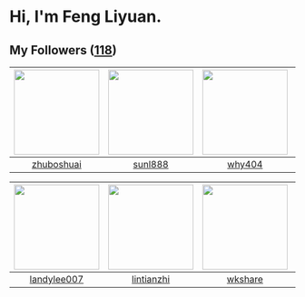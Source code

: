 # Hi, I'm Feng Liyuan.

## My Followers ([118](https://github.com/SunRunAway?tab=followers))

| <img src="https://avatars.githubusercontent.com/u/10694566?v=4" width="150" height="150" /> | <img src="https://avatars.githubusercontent.com/u/9254545?v=4" width="150" height="150" /> | <img src="https://avatars.githubusercontent.com/u/35111?v=4" width="150" height="150" /> | <img src="https://avatars.githubusercontent.com/u/250445?v=4" width="150" height="150" /> |
| :-----------------------------------------------------------------------------------------: | :----------------------------------------------------------------------------------------: | :--------------------------------------------------------------------------------------: | :---------------------------------------------------------------------------------------: |
|                         [zhuboshuai](https://github.com/zhuboshuai)                         |                            [sunl888](https://github.com/sunl888)                           |                            [why404](https://github.com/why404)                           |                           [batermj](https://github.com/batermj)                           |

| <img src="https://avatars.githubusercontent.com/u/8664695?v=4" width="150" height="150" /> | <img src="https://avatars.githubusercontent.com/u/1457382?v=4" width="150" height="150" /> | <img src="https://avatars.githubusercontent.com/u/2918384?v=4" width="150" height="150" /> | <img src="https://avatars.githubusercontent.com/u/619331?v=4" width="150" height="150" /> |
| :----------------------------------------------------------------------------------------: | :----------------------------------------------------------------------------------------: | :----------------------------------------------------------------------------------------: | :---------------------------------------------------------------------------------------: |
|                        [landylee007](https://github.com/landylee007)                       |                         [lintianzhi](https://github.com/lintianzhi)                        |                            [wkshare](https://github.com/wkshare)                           |                        [justmao945](https://github.com/justmao945)                        |